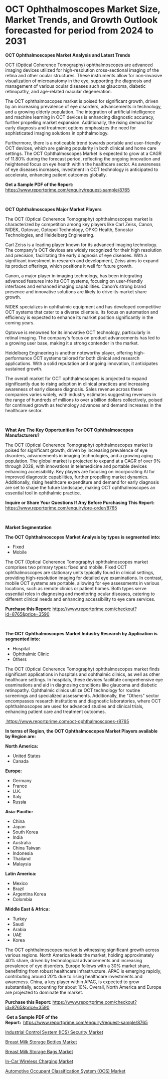 <p><h1>OCT Ophthalmoscopes Market Size, Market Trends, and Growth Outlook forecasted for period from 2024 to 2031</h1></p><p><strong>OCT Ophthalmoscopes Market Analysis and Latest Trends</strong></p>
<p><p>OCT (Optical Coherence Tomography) ophthalmoscopes are advanced imaging devices utilized for high-resolution cross-sectional imaging of the retina and other ocular structures. These instruments allow for non-invasive visualization of microanatomy in the eye, supporting the diagnosis and management of various ocular diseases such as glaucoma, diabetic retinopathy, and age-related macular degeneration.</p><p>The OCT ophthalmoscopes market is poised for significant growth, driven by an increasing prevalence of eye disorders, advancements in technology, and a growing elderly population. The integration of artificial intelligence and machine learning in OCT devices is enhancing diagnostic accuracy, further propelling market expansion. Additionally, the rising demand for early diagnosis and treatment options emphasizes the need for sophisticated imaging solutions in ophthalmology.</p><p>Furthermore, there is a noticeable trend towards portable and user-friendly OCT devices, which are gaining popularity in both clinical and home care settings. The OCT Ophthalmoscopes Market is expected to grow at a CAGR of 11.80% during the forecast period, reflecting the ongoing innovation and heightened focus on eye health within the healthcare sector. As awareness of eye diseases increases, investment in OCT technology is anticipated to accelerate, enhancing patient outcomes globally.</p></p>
<p><strong>Get a Sample PDF of the Report:&nbsp;</strong> <a href="https://www.reportprime.com/enquiry/request-sample/8765">https://www.reportprime.com/enquiry/request-sample/8765</a></p>
<p>&nbsp;</p>
<p><strong>OCT Ophthalmoscopes Major Market Players</strong></p>
<p><p>The OCT (Optical Coherence Tomography) ophthalmoscopes market is characterized by competition among key players like Carl Zeiss, Canon, NIDEK, Optovue, Optopol Technology, OPKO Health, Sonostar Technologies, and Heidelberg Engineering. </p><p>Carl Zeiss is a leading player known for its advanced imaging technology. The company's OCT devices are widely recognized for their high resolution and precision, facilitating the early diagnosis of eye diseases. With a significant investment in research and development, Zeiss aims to expand its product offerings, which positions it well for future growth.</p><p>Canon, a major player in imaging technology, has been integrating advanced features into its OCT systems, focusing on user-friendly interfaces and enhanced imaging capabilities. Canon’s strong brand presence and innovative solutions are likely to drive its market share growth.</p><p>NIDEK specializes in ophthalmic equipment and has developed competitive OCT systems that cater to a diverse clientele. Its focus on automation and efficiency is expected to enhance its market position significantly in the coming years.</p><p>Optovue is renowned for its innovative OCT technology, particularly in retinal imaging. The company's focus on product advancements has led to a growing user base, making it a strong contender in the market.</p><p>Heidelberg Engineering is another noteworthy player, offering high-performance OCT systems tailored for both clinical and research applications. With a solid reputation and ongoing innovation, it anticipates sustained growth.</p><p>The overall market for OCT ophthalmoscopes is projected to expand significantly due to rising adoption in clinical practices and increasing awareness of early disease diagnosis. Sales revenue across these companies varies widely, with industry estimates suggesting revenues in the range of hundreds of millions to over a billion dollars collectively, poised for continued growth as technology advances and demand increases in the healthcare sector.</p></p>
<p>&nbsp;</p>
<p><strong>What Are The Key Opportunities For OCT Ophthalmoscopes Manufacturers?</strong></p>
<p><p>The OCT (Optical Coherence Tomography) ophthalmoscopes market is poised for significant growth, driven by increasing prevalence of eye disorders, advancements in imaging technologies, and a growing aging population. The global market is projected to expand at a CAGR of over 9% through 2028, with innovations in telemedicine and portable devices enhancing accessibility. Key players are focusing on incorporating AI for improved diagnostic capabilities, further propelling market dynamics. Additionally, rising healthcare expenditure and demand for early diagnosis are set to shape the future landscape, making OCT ophthalmoscopes an essential tool in ophthalmic practice.</p></p>
<p><strong>Inquire or Share Your Questions If Any Before Purchasing This Report:</strong> <a href="https://www.reportprime.com/enquiry/pre-order/8765">https://www.reportprime.com/enquiry/pre-order/8765</a></p>
<p>&nbsp;</p>
<p><strong>Market Segmentation</strong></p>
<p><strong>The OCT Ophthalmoscopes Market Analysis by types is segmented into:</strong></p>
<p><ul><li>Fixed</li><li>Mobile</li></ul></p>
<p><p>The OCT (Optical Coherence Tomography) ophthalmoscopes market comprises two primary types: fixed and mobile. Fixed OCT ophthalmoscopes are stationary units typically found in clinical settings, providing high-resolution imaging for detailed eye examinations. In contrast, mobile OCT systems are portable, allowing for eye assessments in various locations, such as remote clinics or patient homes. Both types serve essential roles in diagnosing and monitoring ocular diseases, catering to different clinical needs and enhancing accessibility to eye care services.</p></p>
<p><strong>Purchase this Report:&nbsp;</strong><a href="https://www.reportprime.com/checkout?id=8765&price=3590">https://www.reportprime.com/checkout?id=8765&price=3590</a></p>
<p>&nbsp;</p>
<p><strong>The OCT Ophthalmoscopes Market Industry Research by Application is segmented into:</strong></p>
<p><ul><li>Hospital</li><li>Ophthalmic Clinic</li><li>Others</li></ul></p>
<p><p>The OCT (Optical Coherence Tomography) ophthalmoscopes market finds significant applications in hospitals and ophthalmic clinics, as well as other healthcare settings. In hospitals, these devices facilitate comprehensive eye examinations and aid in diagnosing conditions like glaucoma and diabetic retinopathy. Ophthalmic clinics utilize OCT technology for routine screenings and specialized assessments. Additionally, the "Others" sector encompasses research institutions and diagnostic laboratories, where OCT ophthalmoscopes are used for advanced studies and clinical trials, enhancing patient care and treatment outcomes.</p></p>
<p><a href="https://www.reportprime.com/oct-ophthalmoscopes-r8765">&nbsp;https://www.reportprime.com/oct-ophthalmoscopes-r8765</a></p>
<p><strong>In terms of Region, the OCT Ophthalmoscopes Market Players available by Region are:</strong></p>
<p>
    <p> <strong> North America: </strong>
        <ul>
            <li>United States</li>
            <li>Canada</li>
        </ul>
        </p> 
    <p> <strong> Europe: </strong>
        <ul>
            <li>Germany</li>
            <li>France</li>
            <li>U.K.</li>
            <li>Italy</li>
            <li>Russia</li>
        </ul>
        </p> 
    <p> <strong> Asia-Pacific: </strong>
        <ul>
            <li>China</li>
            <li>Japan</li>
            <li>South Korea</li>
            <li>India</li>
            <li>Australia</li>
            <li>China Taiwan</li>
            <li>Indonesia</li>
            <li>Thailand</li>
            <li>Malaysia</li>
        </ul>
        </p> 
    <p> <strong> Latin America: </strong>
        <ul>
            <li>Mexico</li>
            <li>Brazil</li>
            <li>Argentina Korea</li>
            <li>Colombia</li>
        </ul>
        </p> 
    <p> <strong> Middle East & Africa: </strong>
        <ul>
            <li>Turkey</li>
            <li>Saudi</li>
            <li>Arabia</li>
            <li>UAE</li>
            <li>Korea</li>
        </ul>
    </p>
    </p>
<p><p>The OCT ophthalmoscopes market is witnessing significant growth across various regions. North America leads the market, holding approximately 40% share, driven by technological advancements and increasing prevalence of eye disorders. Europe follows with a 30% market share, benefitting from robust healthcare infrastructure. APAC is emerging rapidly, contributing around 20% due to rising healthcare investments and awareness. China, a key player within APAC, is expected to grow substantially, accounting for about 10%. Overall, North America and Europe are projected to dominate the market.</p></p>
<p><strong>Purchase this Report: </strong><a href="https://www.reportprime.com/checkout?id=8765&price=3590">https://www.reportprime.com/checkout?id=8765&price=3590</a></p>
<p>&nbsp;<strong>Get a Sample PDF of the Report:&nbsp;&nbsp;</strong><a href="https://www.reportprime.com/enquiry/request-sample/8765">https://www.reportprime.com/enquiry/request-sample/8765</a></p>
<p><strong></strong></p>
<p><p><a href="https://issuu.com/reportprime-2/docs/industrial-control-system-ics-secur_a9dc274d1f3ff1">Industrial Control System (ICS) Security Market</a></p><p><a href="https://www.linkedin.com/pulse/breast-milk-storage-bottles-market-global-trends-forecast-2024-qjwwf?trackingId=TKj9boSWQWSKsaWkgWOebA%3D%3D">Breast Milk Storage Bottles Market</a></p><p><a href="https://www.linkedin.com/pulse/breast-milk-storage-bags-market-share-analysis-growth-s5dff?trackingId=EabHaiuVRo2odz20PYSlNQ%3D%3D">Breast Milk Storage Bags Market</a></p><p><a href="https://issuu.com/reportprime-2/docs/in-car-wireless-charging-market-siz_e62510eb8caed1">In-Car Wireless Charging Market</a></p><p><a href="https://medium.com/@aureliarice/the-global-automotive-occupant-classification-system-ocs-market-identifies-drivers-restraints-eb526e85a752">Automotive Occupant Classification System (OCS) Market</a></p></p>